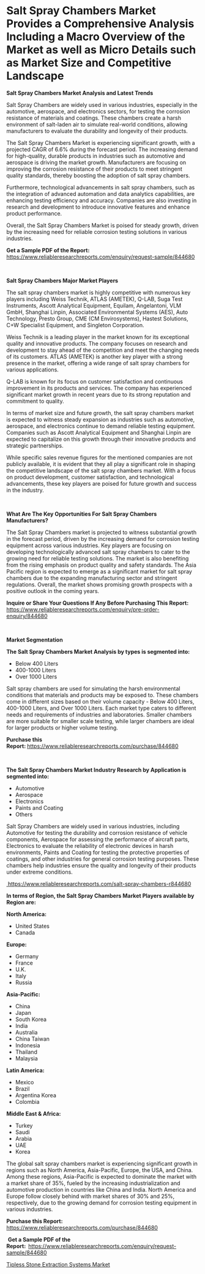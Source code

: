 <p><h1>Salt Spray Chambers Market Provides a Comprehensive Analysis Including a Macro Overview of the Market as well as Micro Details such as Market Size and Competitive Landscape</h1></p><p><strong>Salt Spray Chambers Market Analysis and Latest Trends</strong></p>
<p><p>Salt Spray Chambers are widely used in various industries, especially in the automotive, aerospace, and electronics sectors, for testing the corrosion resistance of materials and coatings. These chambers create a harsh environment of salt-laden air to simulate real-world conditions, allowing manufacturers to evaluate the durability and longevity of their products.</p><p>The Salt Spray Chambers Market is experiencing significant growth, with a projected CAGR of 6.6% during the forecast period. The increasing demand for high-quality, durable products in industries such as automotive and aerospace is driving the market growth. Manufacturers are focusing on improving the corrosion resistance of their products to meet stringent quality standards, thereby boosting the adoption of salt spray chambers.</p><p>Furthermore, technological advancements in salt spray chambers, such as the integration of advanced automation and data analytics capabilities, are enhancing testing efficiency and accuracy. Companies are also investing in research and development to introduce innovative features and enhance product performance.</p><p>Overall, the Salt Spray Chambers Market is poised for steady growth, driven by the increasing need for reliable corrosion testing solutions in various industries.</p></p>
<p><strong>Get a Sample PDF of the Report:&nbsp;</strong> <a href="https://www.reliableresearchreports.com/enquiry/request-sample/844680">https://www.reliableresearchreports.com/enquiry/request-sample/844680</a></p>
<p>&nbsp;</p>
<p><strong>Salt Spray Chambers Major Market Players</strong></p>
<p><p>The salt spray chambers market is highly competitive with numerous key players including Weiss Technik, ATLAS (AMETEK), Q-LAB, Suga Test Instruments, Ascott Analytical Equipment, Equilam, Angelantoni, VLM GmbH, Shanghai Linpin, Associated Environmental Systems (AES), Auto Technology, Presto Group, CME (CM Envirosystems), Hastest Solutions, C+W Specialist Equipment, and Singleton Corporation.</p><p>Weiss Technik is a leading player in the market known for its exceptional quality and innovative products. The company focuses on research and development to stay ahead of the competition and meet the changing needs of its customers. ATLAS (AMETEK) is another key player with a strong presence in the market, offering a wide range of salt spray chambers for various applications.</p><p>Q-LAB is known for its focus on customer satisfaction and continuous improvement in its products and services. The company has experienced significant market growth in recent years due to its strong reputation and commitment to quality.</p><p>In terms of market size and future growth, the salt spray chambers market is expected to witness steady expansion as industries such as automotive, aerospace, and electronics continue to demand reliable testing equipment. Companies such as Ascott Analytical Equipment and Shanghai Linpin are expected to capitalize on this growth through their innovative products and strategic partnerships.</p><p>While specific sales revenue figures for the mentioned companies are not publicly available, it is evident that they all play a significant role in shaping the competitive landscape of the salt spray chambers market. With a focus on product development, customer satisfaction, and technological advancements, these key players are poised for future growth and success in the industry.</p></p>
<p>&nbsp;</p>
<p><strong>What Are The Key Opportunities For Salt Spray Chambers Manufacturers?</strong></p>
<p><p>The Salt Spray Chambers market is projected to witness substantial growth in the forecast period, driven by the increasing demand for corrosion testing equipment across various industries. Key players are focusing on developing technologically advanced salt spray chambers to cater to the growing need for reliable testing solutions. The market is also benefiting from the rising emphasis on product quality and safety standards. The Asia Pacific region is expected to emerge as a significant market for salt spray chambers due to the expanding manufacturing sector and stringent regulations. Overall, the market shows promising growth prospects with a positive outlook in the coming years.</p></p>
<p><strong>Inquire or Share Your Questions If Any Before Purchasing This Report:</strong> <a href="https://www.reliableresearchreports.com/enquiry/pre-order-enquiry/844680">https://www.reliableresearchreports.com/enquiry/pre-order-enquiry/844680</a></p>
<p>&nbsp;</p>
<p><strong>Market Segmentation</strong></p>
<p><strong>The Salt Spray Chambers Market Analysis by types is segmented into:</strong></p>
<p><ul><li>Below 400 Liters</li><li>400-1000 Liters</li><li>Over 1000 Liters</li></ul></p>
<p><p>Salt spray chambers are used for simulating the harsh environmental conditions that materials and products may be exposed to. These chambers come in different sizes based on their volume capacity - Below 400 Liters, 400-1000 Liters, and Over 1000 Liters. Each market type caters to different needs and requirements of industries and laboratories. Smaller chambers are more suitable for smaller scale testing, while larger chambers are ideal for larger products or higher volume testing.</p></p>
<p><strong>Purchase this Report:&nbsp;</strong><a href="https://www.reliableresearchreports.com/purchase/844680">https://www.reliableresearchreports.com/purchase/844680</a></p>
<p>&nbsp;</p>
<p><strong>The Salt Spray Chambers Market Industry Research by Application is segmented into:</strong></p>
<p><ul><li>Automotive</li><li>Aerospace</li><li>Electronics</li><li>Paints and Coating</li><li>Others</li></ul></p>
<p><p>Salt Spray Chambers are widely used in various industries, including Automotive for testing the durability and corrosion resistance of vehicle components, Aerospace for assessing the performance of aircraft parts, Electronics to evaluate the reliability of electronic devices in harsh environments, Paints and Coating for testing the protective properties of coatings, and other industries for general corrosion testing purposes. These chambers help industries ensure the quality and longevity of their products under extreme conditions.</p></p>
<p><a href="https://www.reliableresearchreports.com/salt-spray-chambers-r844680">&nbsp;https://www.reliableresearchreports.com/salt-spray-chambers-r844680</a></p>
<p><strong>In terms of Region, the Salt Spray Chambers Market Players available by Region are:</strong></p>
<p>
    <p> <strong> North America: </strong>
        <ul>
            <li>United States</li>
            <li>Canada</li>
        </ul>
        </p> 
    <p> <strong> Europe: </strong>
        <ul>
            <li>Germany</li>
            <li>France</li>
            <li>U.K.</li>
            <li>Italy</li>
            <li>Russia</li>
        </ul>
        </p> 
    <p> <strong> Asia-Pacific: </strong>
        <ul>
            <li>China</li>
            <li>Japan</li>
            <li>South Korea</li>
            <li>India</li>
            <li>Australia</li>
            <li>China Taiwan</li>
            <li>Indonesia</li>
            <li>Thailand</li>
            <li>Malaysia</li>
        </ul>
        </p> 
    <p> <strong> Latin America: </strong>
        <ul>
            <li>Mexico</li>
            <li>Brazil</li>
            <li>Argentina Korea</li>
            <li>Colombia</li>
        </ul>
        </p> 
    <p> <strong> Middle East & Africa: </strong>
        <ul>
            <li>Turkey</li>
            <li>Saudi</li>
            <li>Arabia</li>
            <li>UAE</li>
            <li>Korea</li>
        </ul>
    </p>
    </p>
<p><p>The global salt spray chambers market is experiencing significant growth in regions such as North America, Asia-Pacific, Europe, the USA, and China. Among these regions, Asia-Pacific is expected to dominate the market with a market share of 35%, fueled by the increasing industrialization and automotive production in countries like China and India. North America and Europe follow closely behind with market shares of 30% and 25%, respectively, due to the growing demand for corrosion testing equipment in various industries.</p></p>
<p><strong>Purchase this Report: </strong><a href="https://www.reliableresearchreports.com/purchase/844680">https://www.reliableresearchreports.com/purchase/844680</a></p>
<p>&nbsp;<strong>Get a Sample PDF of the Report:&nbsp;&nbsp;</strong><a href="https://www.reliableresearchreports.com/enquiry/request-sample/844680">https://www.reliableresearchreports.com/enquiry/request-sample/844680</a></p>
<p><strong></strong></p>
<p><p><a href="https://noble-drawer-34c.notion.site/Tipless-Stone-Extraction-Systems-Market-Report-Reveals-the-Latest-Trends-And-Growth-Opportunities-of-4d35f64a5f284afd926aaa23f26ecfe1">Tipless Stone Extraction Systems Market</a></p></p>